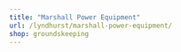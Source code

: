 ```yaml
---
title: "Marshall Power Equipment"
url: /lyndhurst/marshall-power-equipment/
shop: groundskeeping
---
```

